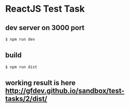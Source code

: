 # ReactJS Test Task

## dev server on 3000 port
```bash
$ npm run dev
```

## build
```bash
$ npm run dist
```

## working result is here http://gfdev.github.io/sandbox/test-tasks/2/dist/
